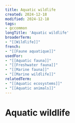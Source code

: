 ```yaml
---
title: Aquatic wildlife
created: 2024-12-18
modified: 2024-12-18
tags:
- gccommon
longTitle: 'Aquatic wildlife'
broaderTerm:
- "[[Wildlife]]"
french:
- "[[Faune aquatique]]"
usedFor:
- "[[Aquatic fauna]]"
- "[[Freshwater fauna]]"
- "[[Marine fauna]]"
- "[[Marine wildlife]]"
relatedTerm:
- "[[Aquatic ecosystems]]"
- "[[Aquatic animals]]"
---
```

# Aquatic wildlife
